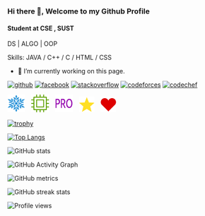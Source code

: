 ### Hi there 👋, Welcome to my Github Profile
#### Student at CSE  , SUST
DS | ALGO | OOP

Skills: JAVA / C++ / C / HTML / CSS

- 🔭 I’m currently working on this page. 


[<img src='https://cdn.jsdelivr.net/npm/simple-icons@3.0.1/icons/github.svg' alt='github' height='40'>](https://github.com/AFNAN-091)  [<img src='https://cdn.jsdelivr.net/npm/simple-icons@3.0.1/icons/facebook.svg' alt='facebook' height='40'>](https://www.facebook.com/https://www.facebook.com/saied.afnan.3/)  [<img src='https://cdn.jsdelivr.net/npm/simple-icons@3.0.1/icons/stackoverflow.svg' alt='stackoverflow' height='40'>](https://stackoverflow.com/users/https://stackoverflow.com/users/18927975/afnan)  [<img src='https://cdn.jsdelivr.net/npm/simple-icons@3.0.1/icons/codeforces.svg' alt='codeforces' height='40'>](https://codeforces.com/profile/AFnaN_91)  [<img src='https://cdn.jsdelivr.net/npm/simple-icons@3.0.1/icons/codechef.svg' alt='codechef' height='40'>](https://www.codechef.com/users/afnan_20)  

<a href='https://archiveprogram.github.com/'><img src='https://raw.githubusercontent.com/acervenky/animated-github-badges/master/assets/acbadge.gif' width='40' height='40'></a> <a href='https://docs.github.com/en/developers'><img src='https://raw.githubusercontent.com/acervenky/animated-github-badges/master/assets/devbadge.gif' width='40' height='40'></a> <a href='https://github.com/pricing'><img src='https://raw.githubusercontent.com/acervenky/animated-github-badges/master/assets/pro.gif' width='40' height='40'></a> <a href='https://stars.github.com/'><img src='https://raw.githubusercontent.com/acervenky/animated-github-badges/master/assets/starbadge.gif' width='35' height='35'></a> <a href='https://docs.github.com/en/github/supporting-the-open-source-community-with-github-sponsors'><img src='https://raw.githubusercontent.com/acervenky/animated-github-badges/master/assets/sponsorbadge.gif' width='35' height='35'></a> 

[![trophy](https://github-profile-trophy.vercel.app/?username=AFNAN-091)](https://github.com/ryo-ma/github-profile-trophy)

[![Top Langs](https://github-readme-stats.vercel.app/api/top-langs/?username=AFNAN-091)](https://github.com/anuraghazra/github-readme-stats)

![GitHub stats](https://github-readme-stats.vercel.app/api?username=AFNAN-091&show_icons=true&count_private=true)  

![GitHub Activity Graph](https://activity-graph.herokuapp.com/graph?username=AFNAN-091)  

![GitHub metrics](https://metrics.lecoq.io/AFNAN-091)  

![GitHub streak stats](https://github-readme-streak-stats.herokuapp.com/?user=AFNAN-091)  

![Profile views](https://gpvc.arturio.dev/AFNAN-091)  
